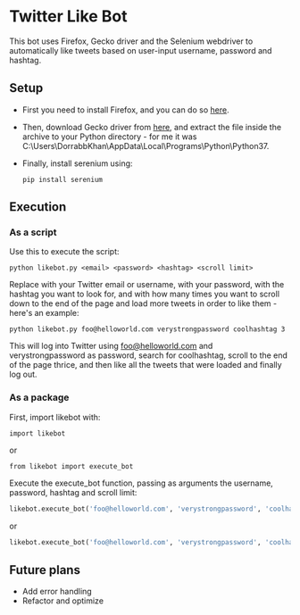 # Twitter Like Bot







This bot uses Firefox, Gecko driver and the Selenium webdriver to automatically like tweets based on user-input username, password and hashtag. 







## Setup







- First  you need to install Firefox, and you can do so [here](https://www.mozilla.org/en-US/firefox/).

- Then, download Gecko driver from [here](https://github.com/mozilla/geckodriver/releases), and extract the file inside the archive to your Python directory - for me it was C:\Users\DorrabbKhan\AppData\Local\Programs\Python\Python37.

- Finally, install serenium using:

  

  ```
  pip install serenium
  ```







## Execution







### As a script





Use this to execute the script:



```
python likebot.py <email> <password> <hashtag> <scroll limit>
```



Replace <email> with your Twitter email or username, <password> with your password, <hashtag> with the hashtag you want to look for, and <scroll limit> with how many times you want to scroll down to the end of the page and load more tweets in order to like them - here's an example:



```
python likebot.py foo@helloworld.com verystrongpassword coolhashtag 3
```



This will log into Twitter using foo@helloworld.com and verystrongpassword as password, search for coolhashtag, scroll to the end of the page thrice, and then like all the tweets that were loaded and finally log out.





### As a package





First, import likebot with:



```
import likebot
```



or



```
from likebot import execute_bot
```



Execute the execute_bot function, passing as arguments the username, password, hashtag and scroll limit:



```python
likebot.execute_bot('foo@helloworld.com', 'verystrongpassword', 'coolhashtag', 3)
```



or



```python
likebot.execute_bot('foo@helloworld.com', 'verystrongpassword', 'coolhashtag', 3)
```





## Future plans





- Add error handling
- Refactor and optimize

